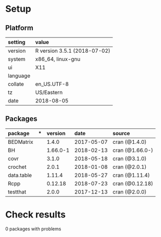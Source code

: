 # Setup

## Platform

|setting  |value                        |
|:--------|:----------------------------|
|version  |R version 3.5.1 (2018-07-02) |
|system   |x86_64, linux-gnu            |
|ui       |X11                          |
|language |                             |
|collate  |en_US.UTF-8                  |
|tz       |US/Eastern                   |
|date     |2018-08-05                   |

## Packages

|package    |*  |version  |date       |source          |
|:----------|:--|:--------|:----------|:---------------|
|BEDMatrix  |   |1.4.0    |2017-05-07 |cran (@1.4.0)   |
|BH         |   |1.66.0-1 |2018-02-13 |cran (@1.66.0-) |
|covr       |   |3.1.0    |2018-05-18 |cran (@3.1.0)   |
|crochet    |   |2.0.1    |2018-01-08 |cran (@2.0.1)   |
|data.table |   |1.11.4   |2018-05-27 |cran (@1.11.4)  |
|Rcpp       |   |0.12.18  |2018-07-23 |cran (@0.12.18) |
|testthat   |   |2.0.0    |2017-12-13 |cran (@2.0.0)   |

# Check results

0 packages with problems




